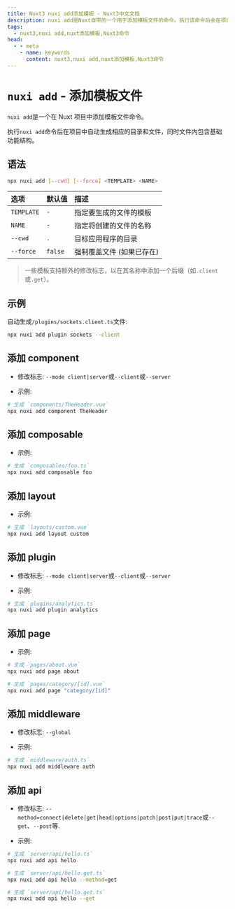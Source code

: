 ```yaml
---
title: Nuxt3 nuxi add添加模板 - Nuxt3中文文档
description: nuxi add是Nuxt自带的一个用于添加模板文件的命令。执行该命令后会在项目中生成相应的目录和文件，同时文件内包含基础功能结构。
tags: 
  - nuxt3,nuxi add,nuxt添加模板,Nuxt3命令
head:
  - - meta
    - name: keywords
      content: nuxt3,nuxi add,nuxt添加模板,Nuxt3命令
---
```


# `nuxi add` - 添加模板文件

`nuxi add`是一个在 Nuxt 项目中添加模板文件命令。

执行`nuxi add`命令后在项目中自动生成相应的目录和文件，同时文件内包含基础功能结构。

## 语法

```sh
npx nuxi add [--cwd] [--force] <TEMPLATE> <NAME>
```

| 选项 | 默认值 | 描述 |
| :------------- |:-------------| :-----|
| `TEMPLATE` | `-` | 指定要生成的文件的模板 |
| `NAME` | `-` | 指定将创建的文件的名称 |
| `--cwd` | `.` | 目标应用程序的目录 |
| `--force` | `false` | 强制覆盖文件 (如果已存在) |

> 一些模板支持额外的修改标志，以在其名称中添加一个后缀（如`.client`或`.get`）。

## 示例

自动生成`/plugins/sockets.client.ts`文件: 

```sh
npx nuxi add plugin sockets --client
```

## 添加 component

- 修改标志: `--mode client|server`或`--client`或`--server`

- 示例:

```sh
# 生成 `components/TheHeader.vue`
npx nuxi add component TheHeader
```

## 添加 composable

- 示例:

```sh
# 生成 `composables/foo.ts`
npx nuxi add composable foo
```

## 添加 layout

- 示例:

```sh
# 生成 `layouts/custom.vue`
npx nuxi add layout custom
```

## 添加 plugin

- 修改标志: `--mode client|server`或`--client`或`--server`

- 示例:

```sh
# 生成 `plugins/analytics.ts`
npx nuxi add plugin analytics
```

## 添加 page

- 示例:

```sh
# 生成 `pages/about.vue`
npx nuxi add page about

# 生成 `pages/category/[id].vue`
npx nuxi add page "category/[id]"
```

## 添加 middleware

- 修改标志: `--global`

- 示例:

```sh
# 生成 `middleware/auth.ts`
npx nuxi add middleware auth
```

## 添加 api

- 修改标志: `--method=connect|delete|get|head|options|patch|post|put|trace`或`--get`、`--post`等.

- 示例:

```sh
# 生成 `server/api/hello.ts`
npx nuxi add api hello

# 生成 `server/api/hello.get.ts`
npx nuxi add api hello --method=get

# 生成 `server/api/hello.get.ts`
npx nuxi add api hello --get        
```